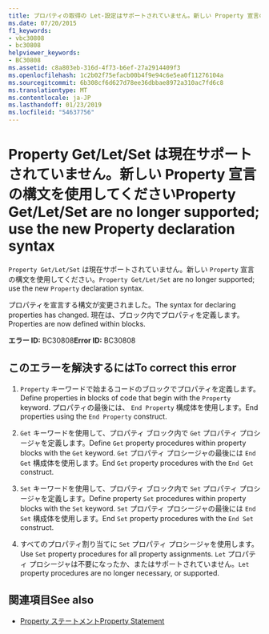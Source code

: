 ```yaml
---
title: プロパティの取得の Let-設定はサポートされていません。新しい Property 宣言の構文を使用して、
ms.date: 07/20/2015
f1_keywords:
- vbc30808
- bc30808
helpviewer_keywords:
- BC30808
ms.assetid: c8a803eb-316d-4f73-b6ef-27a2914409f3
ms.openlocfilehash: 1c2b02f75efacb00b4f9e94c6e5ea0f11276104a
ms.sourcegitcommit: 6b308cf6d627d78ee36dbbae8972a310ac7fd6c8
ms.translationtype: MT
ms.contentlocale: ja-JP
ms.lasthandoff: 01/23/2019
ms.locfileid: "54637756"
---
```

# <a name="property-getletset-are-no-longer-supported-use-the-new-property-declaration-syntax"></a><span data-ttu-id="ca278-102">Property Get/Let/Set は現在サポートされていません。新しい Property 宣言の構文を使用してください</span><span class="sxs-lookup"><span data-stu-id="ca278-102">Property Get/Let/Set are no longer supported; use the new Property declaration syntax</span></span>
<span data-ttu-id="ca278-103">`Property Get/Let/Set` は現在サポートされていません。新しい `Property` 宣言の構文を使用してください。</span><span class="sxs-lookup"><span data-stu-id="ca278-103">`Property Get/Let/Set` are no longer supported; use the new `Property` declaration syntax.</span></span>  
  
 <span data-ttu-id="ca278-104">プロパティを宣言する構文が変更されました。</span><span class="sxs-lookup"><span data-stu-id="ca278-104">The syntax for declaring properties has changed.</span></span> <span data-ttu-id="ca278-105">現在は、ブロック内でプロパティを定義します。</span><span class="sxs-lookup"><span data-stu-id="ca278-105">Properties are now defined within blocks.</span></span>  
  
 <span data-ttu-id="ca278-106">**エラー ID:** BC30808</span><span class="sxs-lookup"><span data-stu-id="ca278-106">**Error ID:** BC30808</span></span>  
  
## <a name="to-correct-this-error"></a><span data-ttu-id="ca278-107">このエラーを解決するには</span><span class="sxs-lookup"><span data-stu-id="ca278-107">To correct this error</span></span>  
  
1.  <span data-ttu-id="ca278-108">`Property` キーワードで始まるコードのブロックでプロパティを定義します。</span><span class="sxs-lookup"><span data-stu-id="ca278-108">Define properties in blocks of code that begin with the `Property` keyword.</span></span> <span data-ttu-id="ca278-109">プロパティの最後には、 `End Property` 構成体を使用します。</span><span class="sxs-lookup"><span data-stu-id="ca278-109">End properties using the `End Property` construct.</span></span>  
  
2.  <span data-ttu-id="ca278-110">`Get` キーワードを使用して、プロパティ ブロック内で `Get` プロパティ プロシージャを定義します。</span><span class="sxs-lookup"><span data-stu-id="ca278-110">Define `Get` property procedures within property blocks with the `Get` keyword.</span></span> <span data-ttu-id="ca278-111">`Get` プロパティ プロシージャの最後には `End Get` 構成体を使用します。</span><span class="sxs-lookup"><span data-stu-id="ca278-111">End `Get` property procedures with the `End Get` construct.</span></span>  
  
3.  <span data-ttu-id="ca278-112">`Set` キーワードを使用して、プロパティ ブロック内で `Set` プロパティ プロシージャを定義します。</span><span class="sxs-lookup"><span data-stu-id="ca278-112">Define property `Set` procedures within property blocks with the `Set` keyword.</span></span> <span data-ttu-id="ca278-113">`Set` プロパティ プロシージャの最後には `End Set` 構成体を使用します。</span><span class="sxs-lookup"><span data-stu-id="ca278-113">End `Set` property procedures with the `End Set` construct.</span></span>  
  
4.  <span data-ttu-id="ca278-114">すべてのプロパティ割り当てに `Set` プロパティ プロシージャを使用します。</span><span class="sxs-lookup"><span data-stu-id="ca278-114">Use `Set` property procedures for all property assignments.</span></span> <span data-ttu-id="ca278-115">`Let` プロパティ プロシージャは不要になったか、またはサポートされていません。</span><span class="sxs-lookup"><span data-stu-id="ca278-115">`Let` property procedures are no longer necessary, or supported.</span></span>  
  
## <a name="see-also"></a><span data-ttu-id="ca278-116">関連項目</span><span class="sxs-lookup"><span data-stu-id="ca278-116">See also</span></span>
- [<span data-ttu-id="ca278-117">Property ステートメント</span><span class="sxs-lookup"><span data-stu-id="ca278-117">Property Statement</span></span>](../../visual-basic/language-reference/statements/property-statement.md)

